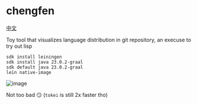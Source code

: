 # chengfen

[中文](./README-zh.md)

Toy tool that visualizes language distribution in git repository, an execuse to try out lisp

```shell
sdk install leiningen
sdk install java 23.0.2-graal
sdk default java 23.0.2-graal
lein native-image
```

![image](https://github.com/user-attachments/assets/7fa8386d-f1c6-43a8-bbdb-e39fa75e5cda)

Not too bad 😏 (`tokei` is still 2x faster tho)
